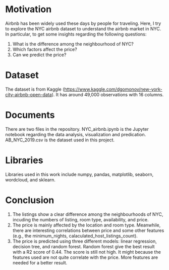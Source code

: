 # Motivation

Airbnb has been widely used these days by people for traveling. Here, I try to explore the NYC airbnb dataset to understand the airbnb market in NYC. In particular, to get some insights regarding the following questions:
1. What is the difference among the neighbourhood of NYC?
2. Which factors affect the price?
3. Can we predict the price?

# Dataset
The dataset is from Kaggle (https://www.kaggle.com/dgomonov/new-york-city-airbnb-open-data). It has around 49,000 observations with 16 columns. 


# Documents
There are two files in the repository. NYC_airbnb.ipynb is the Jupyter notebook regarding the data analysis, visualization and predication. AB_NYC_2019.csv is the dataset used in this project.


# Libraries
Libraries used in this work include numpy, pandas, matplotlib, seaborn, wordcloud, and sklearn.

# Conclusion
1. The listings show a clear difference among the neighbourhoods of NYC, incuding the numbers of listing, room type, availability,
and price.
2. The price is mainly affected by the location and room type. Meanwhile, there are interesting correlations between price and 
some other features (e.g., the minimum_nights, calaculated_host_listings_count).
3. The price is predicted using three different models: linear regression, decision tree, and random forest. Random forest give the best result with a R2 score of 0.44. The score is still not high. It might because the features used are not quite correlate with the price. More features are needed for a better result.
